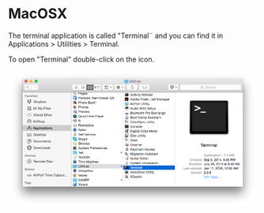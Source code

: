 # MacOSX

The terminal application is called "Terminal¨ and you can find it in
Applications > Utilities > Terminal.

To open "Terminal" double-click on the icon.

![Open a terminal in Mac OSX](figs/macosx.png)